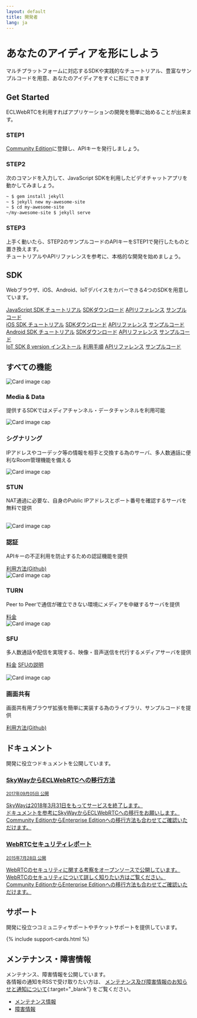 ```yaml
---
layout: default
title: 開発者
lang: ja
---
```


<div class="jumbotron">
  <h1 class="display-4">あなたのアイディアを形にしよう</h1>
  <p class="lead">マルチプラットフォームに対応するSDKや実践的なチュートリアル、豊富なサンプルコードを用意、あなたのアイディアをすぐに形にできます</p>
  <p class="lead">
  </p>
</div>

## Get Started

ECLWebRTCを利用すればアプリケーションの開発を簡単に始めることが出来ます。 

### STEP1

[Community Edition](http://127.0.0.1:4000/signup.html#)に登録し、APIキーを発行しましょう。　　

### STEP2

次のコマンドを入力して、JavaScript SDKを利用したビデオチャットアプリを動かしてみましょう。

```sh
~ $ gem install jekyll
~ $ jekyll new my-awesome-site
~ $ cd my-awesome-site
~/my-awesome-site $ jekyll serve
```

### STEP3

上手く動いたら、STEP2のサンプルコードのAPIキーをSTEP1で発行したものと置き換えます。  
チュートリアルやAPIリファレンスを参考に、本格的な開発を始めましょう。

## SDK

Webブラウザ、iOS、Android、IoTデバイスをカバーできる4つのSDKを用意しています。

<div class="container">
    <div class="row">
        <div class="col">
            <div class="list-group">
                <a href="./js-sdk.html" class="list-group-item active">
               <i class="fa fa-television fa-fw fa-3x" aria-hidden="true"></i> JavaScript SDK
                </a>
                <a href="/js-sdk.html" class="list-group-item list-group-item-action">チュートリアル</a>
                <a href="/js-sdk.html#sdkdownload" class="list-group-item list-group-item-action">SDKダウンロード</a>
                <a href="#" class="list-group-item list-group-item-action">APIリファレンス</a>
                <a href="https://github.com/nttcom/ECLWebRTC-JS-SDK/tree/master/examples" class="list-group-item list-group-item-action">サンプルコード</a>
            </div>
        </div>
        <div class="col">
            <div class="list-group">
                <a href="./ios-sdk.html" class="list-group-item active">
                <i class="fa fa-apple fa-fw fa-3x" aria-hidden="true"></i> iOS SDK
                </a>
                <a href="ios-sdk.html" class="list-group-item list-group-item-action">チュートリアル</a>
                <a href="ios-sdk.html#sdkdownload" class="list-group-item list-group-item-action">SDKダウンロード</a>
                <a href="#" class="list-group-item list-group-item-action">APIリファレンス</a>
                <a href="https://github.com/nttcom/ECLWebRTC-iOS-SDK/tree/master/examples" class="list-group-item list-group-item-action">サンプルコード</a>
            </div>
        </div>
        <div class="col">
            <div class="list-group">
                <a href="./android-sdk.html" class="list-group-item active">
                <i class="fa fa-android fa-fw fa-3x" aria-hidden="true"></i> Android SDK
                </a>
                <a href="./android-sdk.html" class="list-group-item list-group-item-action">チュートリアル</a>
                <a href="/android-sdk.html#sdkdownload" class="list-group-item list-group-item-action">SDKダウンロード</a>
                <a href="#" class="list-group-item list-group-item-action">APIリファレンス</a>
                <a href="https://github.com/nttcom/ECLWebRTC-Android-SDK/tree/master/examples" class="list-group-item list-group-item-action">サンプルコード</a>
            </div>
        </div>
        <div class="col">
            <div class="list-group">
                <a href="https://github.com/nttcom/skyway-iot-sdk" target="_blank" class="list-group-item active">
                  <i class="fa fa-microchip fa-fw fa-3x" aria-hidden="true"></i> IoT SDK β version
                </a>
                <a href="https://github.com/nttcom/skyway-iot-sdk/blob/master/docs/how_to_install.md" target="_blank" class="list-group-item list-group-item-action">インストール</a>
                <a href="https://github.com/nttcom/skyway-iot-sdk/blob/master/docs/how_to_use_sample_app.md" target="_blank" class="list-group-item list-group-item-action">利用手順</a>
                <a href="https://github.com/nttcom/skyway-iot-sdk/tree/master/docs/apiref" target="_blank" class="list-group-item list-group-item-action">APIリファレンス</a>
                <a href="https://github.com/nttcom/skyway-siru-sample" target="_blank" class="list-group-item list-group-item-action">サンプルコード</a>
            </div>
        </div>
    </div>
</div>



## すべての機能 

<div class="row">
    <div class="col-sm-4">
        <div class="card">
            <img class="card-img-top" src="http://via.placeholder.com/350x150" alt="Card image cap">
            <div class="card-block">
                <h3 class="card-title">Media & Data</h3>
                <p class="card-text">提供するSDKではメディアチャンネル・データチャンネルを利用可能</p>
            </div>
        </div>
    </div>
    <div class="col-sm-4">
        <div class="card">
            <img class="card-img-top" src="http://via.placeholder.com/350x150" alt="Card image cap">
            <div class="card-block">
                <h3 class="card-title">シグナリング</h3>
                <p class="card-text">IPアドレスやコーデック等の情報を相手と交換する為のサーバ、多人数通話に便利なRoom管理機能を備える</p>
            </div>
        </div>
    </div>    
    <div class="col-sm-4">
        <div class="card">
            <img class="card-img-top" src="http://via.placeholder.com/350x150" alt="Card image cap">
            <div class="card-block">
                <h3 class="card-title">STUN</h3>
                <p class="card-text">NAT通過に必要な、自身のPublic IPアドレスとポート番号を確認するサーバを無料で提供<BR></p>
            </div>
        </div>
    </div>
</div>
<br>
<div class="row">
    <div class="col-sm-4">
        <div class="card">
            <img class="card-img-top" src="http://via.placeholder.com/350x150" alt="Card image cap">
            <div class="card-block">
                <h3 class="card-title">認証</h3>
                <p class="card-text">APIキーの不正利用を防止するための認証機能を提供</p>
                <a href="https://github.com/nttcom/Peer-Authentication-Server-Samples" target="_blank" class="btn btn-primary">利用方法(Github)</a>
            </div>
        </div>
    </div>
    <div class="col-sm-4">
        <div class="card">
            <img class="card-img-top" src="http://via.placeholder.com/350x150" alt="Card image cap">
            <div class="card-block">
                <h3 class="card-title">TURN</h3>
                <p class="card-text">Peer to Peerで通信が確立できない環境にメディアを中継するサーバを提供</p>
                <a href="./pricing.html#サーバ通信料" class="btn btn-primary">料金</a>
            </div>
        </div>
    </div>
    <div class="col-sm-4">
        <div class="card">
            <img class="card-img-top" src="http://via.placeholder.com/350x150" alt="Card image cap">
            <div class="card-block">
                <h3 class="card-title">SFU</h3>
                <p class="card-text">多人数通話や配信を実現する、映像・音声送信を代行するメディアサーバを提供</p>
                <a href="#" class="btn btn-primary">料金</a>
                <a href="./sfu.html" class="btn btn-primary">SFUの説明</a>
            </div>
        </div>
    </div>
</div>
<br>
<div class="row">
    <div class="col-sm-4">
        <div class="card">
            <img class="card-img-top" src="http://via.placeholder.com/350x150" alt="Card image cap">
            <div class="card-block">
                <h3 class="card-title">画面共有</h3>
                <p class="card-text">画面共有用ブラウザ拡張を簡単に実装する為のライブラリ、サンプルコードを提供</p>
                <a href="https://github.com/nttcom/SkyWay-ScreenShare" target="_blank" class="btn btn-primary">利用方法(Github)</a>
            </div>
        </div>
    </div>
</div>

## ドキュメント

開発に役立つドキュメントを公開しています。

<div class="list-group">
  <a href="./migration.html" class="list-group-item list-group-item-action flex-column align-items-start">
    <div class="d-flex w-100 justify-content-between">
      <h3 class="mb-1"><i class="fa fa-file-text fa-fw" aria-hidden="true"></i>SkyWayからECLWebRTCへの移行方法</h3>
      <small>2017年09月05日 公開</small>
    </div>
    <p class="mb-1">SkyWayは2018年3月31日をもってサービスを終了します。<br>ドキュメントを参考にSkyWayからECLWebRTCへの移行をお願いします。<br>Community EditionからEnterprise Editionへの移行方法も合わせてご確認いただけます。</p>
  </a>
  <a href="http://webrtc-security.github.io/index.html" target="_blank" class="list-group-item list-group-item-action flex-column align-items-start">
    <div class="d-flex w-100 justify-content-between">
      <h3 class="mb-1"><i class="fa fa-file-text fa-fw" aria-hidden="true"></i>WebRTCセキュリティレポート</h3>
      <small>2015年7月28日 公開</small>
    </div>
    <p class="mb-1">WebRTCのセキュリティに関する考察をオープンソースで公開しています。WebRTCのセキュリティについて詳しく知りたい方はご覧ください。<br>Community EditionからEnterprise Editionへの移行方法も合わせてご確認いただけます。</p>
  </a>
</div>

## サポート

開発に役立つコミュニティサポートやチケットサポートを提供しています。

{% include support-cards.html %}

## メンテナンス・障害情報

メンテナンス、障害情報を公開しています。  
各情報の通知をRSSで受け取りたい方は、 [メンテナンス及び障害情報のお知らせと通知について](https://support.skyway.io/hc/ja/articles/236195548){:target="_blank"} をご覧ください。

<ul class="nav nav-tabs" role="tablist">
  <li class="nav-item">
    <a class="nav-link active" data-toggle="tab" href="#maintenance" target="_blank" role="tab">メンテナンス情報</a>
  </li>
  <li class="nav-item">
    <a class="nav-link" data-toggle="tab" href="#failure" target="_blank" role="tab">障害情報</a>
  </li>
</ul>

<div class="tab-content">
  <div class="tab-pane active" id="maintenance" role="tabpanel"> 
  </div>
  <div class="tab-pane" id="failure" role="tabpanel">
  </div>
</div>
